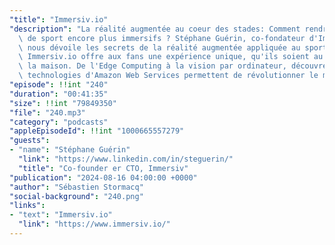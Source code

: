 ```yaml
---
"title": "Immersiv.io"
"description": "La réalité augmentée au coeur des stades: Comment rendre les matchs\
  \ de sport encore plus immersifs ? Stéphane Guérin, co-fondateur d'Immersiv.io,\
  \ nous dévoile les secrets de la réalité augmentée appliquée au sport. Grâce à AWS,\
  \ Immersiv.io offre aux fans une expérience unique, qu'ils soient au stade ou à\
  \ la maison. De l'Edge Computing à la vision par ordinateur, découvrez comment les\
  \ technologies d'Amazon Web Services permettent de révolutionner le monde du sport"
"episode": !!int "240"
"duration": "00:41:35"
"size": !!int "79849350"
"file": "240.mp3"
"category": "podcasts"
"appleEpisodeId": !!int "1000665557279"
"guests":
- "name": "Stéphane Guérin"
  "link": "https://www.linkedin.com/in/steguerin/"
  "title": "Co-founder er CTO, Immersiv"
"publication": "2024-08-16 04:00:00 +0000"
"author": "Sébastien Stormacq"
"social-background": "240.png"
"links":
- "text": "Immersiv.io"
  "link": "https://www.immersiv.io/"
---
```

